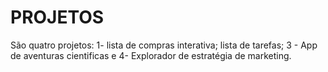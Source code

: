 # PROJETOS
São quatro projetos: 1- lista de compras interativa; lista de tarefas; 3 - App de aventuras cientificas e 4- Explorador de estratégia de marketing.

